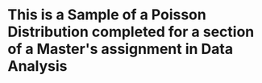 # This is a Sample of a Poisson Distribution completed for a section of a Master's assignment in Data Analysis
